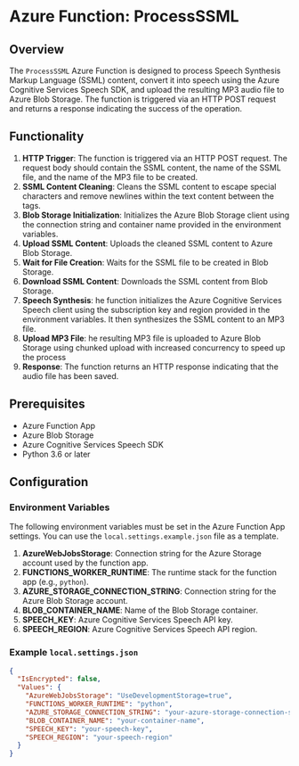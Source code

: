 # Azure Function: ProcessSSML

## Overview

The `ProcessSSML` Azure Function is designed to process Speech Synthesis Markup Language (SSML) content, convert it into speech using the Azure Cognitive Services Speech SDK, and upload the resulting MP3 audio file to Azure Blob Storage. The function is triggered via an HTTP POST request and returns a response indicating the success of the operation.

## Functionality

1. **HTTP Trigger**: The function is triggered via an HTTP POST request. The request body should contain the SSML content, the name of the SSML file, and the name of the MP3 file to be created.
2. **SSML Content Cleaning**: Cleans the SSML content to escape special characters and remove newlines within the text content between the tags.
3. **Blob Storage Initialization**: Initializes the Azure Blob Storage client using the connection string and container name provided in the environment variables.
4. **Upload SSML Content**: Uploads the cleaned SSML content to Azure Blob Storage.
5. **Wait for File Creation**: Waits for the SSML file to be created in Blob Storage.
6. **Download SSML Content**: Downloads the SSML content from Blob Storage.
7. **Speech Synthesis**: he function initializes the Azure Cognitive Services Speech client using the subscription key and region provided in the environment variables. It then synthesizes the SSML content to an MP3 file.
8. **Upload MP3 File**: he resulting MP3 file is uploaded to Azure Blob Storage using chunked upload with increased concurrency to speed up the process
9. **Response**: The function returns an HTTP response indicating that the audio file has been saved.

## Prerequisites

- Azure Function App
- Azure Blob Storage
- Azure Cognitive Services Speech SDK
- Python 3.6 or later

## Configuration

### Environment Variables

The following environment variables must be set in the Azure Function App settings. You can use the `local.settings.example.json` file as a template.

1. **AzureWebJobsStorage**: Connection string for the Azure Storage account used by the function app.
2. **FUNCTIONS_WORKER_RUNTIME**: The runtime stack for the function app (e.g., `python`).
3. **AZURE_STORAGE_CONNECTION_STRING**: Connection string for the Azure Blob Storage account.
4. **BLOB_CONTAINER_NAME**: Name of the Blob Storage container.
5. **SPEECH_KEY**: Azure Cognitive Services Speech API key.
6. **SPEECH_REGION**: Azure Cognitive Services Speech API region.

### Example `local.settings.json`

```json
{
  "IsEncrypted": false,
  "Values": {
    "AzureWebJobsStorage": "UseDevelopmentStorage=true",
    "FUNCTIONS_WORKER_RUNTIME": "python",
    "AZURE_STORAGE_CONNECTION_STRING": "your-azure-storage-connection-string",
    "BLOB_CONTAINER_NAME": "your-container-name",
    "SPEECH_KEY": "your-speech-key",
    "SPEECH_REGION": "your-speech-region"
  }
}